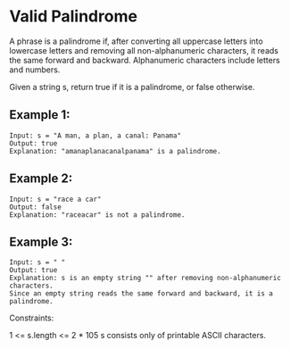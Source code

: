 # Valid Palindrome

A phrase is a palindrome if, after converting all uppercase letters into 
lowercase letters and removing all non-alphanumeric characters, it reads 
the same forward and backward. Alphanumeric characters include letters 
and numbers.

Given a string s, return true if it is a palindrome, or false otherwise.



## Example 1:

```
Input: s = "A man, a plan, a canal: Panama"
Output: true
Explanation: "amanaplanacanalpanama" is a palindrome.
```
## Example 2:

```
Input: s = "race a car"
Output: false
Explanation: "raceacar" is not a palindrome.
```
## Example 3:

```
Input: s = " "
Output: true
Explanation: s is an empty string "" after removing non-alphanumeric characters.
Since an empty string reads the same forward and backward, it is a palindrome.
```

Constraints:

1 <= s.length <= 2 * 105
s consists only of printable ASCII characters.